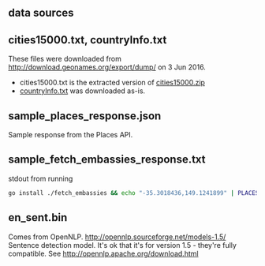 ## data sources

## cities15000.txt, countryInfo.txt

These files were downloaded from http://download.geonames.org/export/dump/ on 3 Jun 2016.

 - cities15000.txt is the extracted version of [cities15000.zip](http://download.geonames.org/export/dump/cities15000.zip)
 - [countryInfo.txt](http://download.geonames.org/export/dump/countryInfo.txt) was downloaded as-is.

## sample_places_response.json

Sample response from the Places API.

## sample_fetch_embassies_response.txt

stdout from running

```sh
go install ./fetch_embassies && echo "-35.3018436,149.1241899" | PLACES_API_KEY=`cat places_api_key.txt` fetch_embassies
```

## en_sent.bin

Comes from OpenNLP. http://opennlp.sourceforge.net/models-1.5/
Sentence detection model. It's ok that it's for version 1.5 - they're fully compatible.
See http://opennlp.apache.org/download.html
